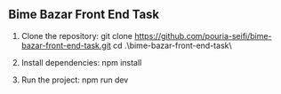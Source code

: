 ## Bime Bazar Front End Task

1. Clone the repository:
   git clone https://github.com/pouria-seifi/bime-bazar-front-end-task.git
   cd .\bime-bazar-front-end-task\

2. Install dependencies:
   npm install

3. Run the project:
   npm run dev
